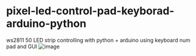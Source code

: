 # pixel-led-control-pad-keyborad-arduino-python
ws2811 50 LED strip controlling with python + arduino using keyboard num pad and GUI
![image](https://github.com/anjanadeshan/pixel-led-control-pad-keyborad-arduino-python/assets/47849855/b6f6d01a-6a99-47f2-83d8-e6b044929350)
